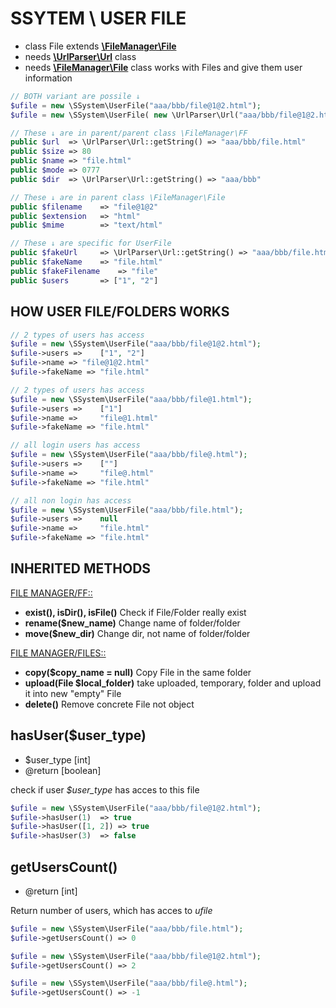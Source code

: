 # SSYTEM \ USER FILE
- class File extends [**\FileManager\File**](https://github.com/Zerig/file-manager/blob/master/FILE.md)
- needs [**\UrlParser\Url**](https://github.com/Zerig/url-parser) class
- needs [**\FileManager\File**](https://github.com/Zerig/file-manager) class
works with Files and give them user information


```php
// BOTH variant are possile ↓
$ufile = new \SSystem\UserFile("aaa/bbb/file@1@2.html");
$ufile = new \SSystem\UserFile( new \UrlParser\Url("aaa/bbb/file@1@2.html") );

// These ↓ are in parent/parent class \FileManager\FF
public $url  => \UrlParser\Url::getString() => "aaa/bbb/file.html"
public $size => 80
public $name => "file.html"
public $mode => 0777
public $dir  => \UrlParser\Url::getString() => "aaa/bbb"

// These ↓ are in parent class \FileManager\File
public $filename	=> "file@1@2"
public $extension	=> "html"
public $mime		=> "text/html"

// These ↓ are specific for UserFile
public $fakeUrl		=> \UrlParser\Url::getString() => "aaa/bbb/file.html"
public $fakeName	=> "file.html"
public $fakeFilename	=> "file"
public $users		=> ["1", "2"]

```

## HOW USER FILE/FOLDERS WORKS
```php
// 2 types of users has access
$ufile = new \SSystem\UserFile("aaa/bbb/file@1@2.html");
$ufile->users =>	["1", "2"]
$ufile->name =>	"file@1@2.html"
$ufile->fakeName =>	"file.html"

// 2 types of users has access
$ufile = new \SSystem\UserFile("aaa/bbb/file@1.html");
$ufile->users => 	["1"]
$ufile->name => 	"file@1.html"
$ufile->fakeName =>	"file.html"

// all login users has access
$ufile = new \SSystem\UserFile("aaa/bbb/file@.html");
$ufile->users => 	[""]
$ufile->name => 	"file@.html"
$ufile->fakeName =>	"file.html"

// all non login has access
$ufile = new \SSystem\UserFile("aaa/bbb/file.html");
$ufile->users => 	null
$ufile->name => 	"file.html"
$ufile->fakeName =>	"file.html"

```

## INHERITED METHODS
[FILE MANAGER/FF::](https://github.com/Zerig/folder-manager/blob/master/FF.md)
- **exist(), isDir(), isFile()** Check if File/Folder really exist
- **rename($new_name)** Change name of folder/folder
- **move($new_dir)** Change dir, not name of folder/folder

[FILE MANAGER/FILES::](https://github.com/Zerig/folder-manager/blob/master/FILE.md)
* **copy($copy_name = null)** Copy File in the same folder
* **upload(File $local_folder)** take uploaded, temporary, folder and upload it into new "empty" File
* **delete()** Remove concrete File not object


## hasUser($user_type)
- $user_type [int]
- @return [boolean]

check if user *$user_type* has acces to this file

```php
$ufile = new \SSystem\UserFile("aaa/bbb/file@1@2.html");
$ufile->hasUser(1)	=> true
$ufile->hasUser([1, 2])	=> true
$ufile->hasUser(3)	=> false

```


## getUsersCount()
- @return [int]

Return number of users, which has acces to *ufile*

```php
$ufile = new \SSystem\UserFile("aaa/bbb/file.html");
$ufile->getUsersCount()	=> 0

$ufile = new \SSystem\UserFile("aaa/bbb/file@1@2.html");
$ufile->getUsersCount()	=> 2

$ufile = new \SSystem\UserFile("aaa/bbb/file@.html");
$ufile->getUsersCount()	=> -1
```
